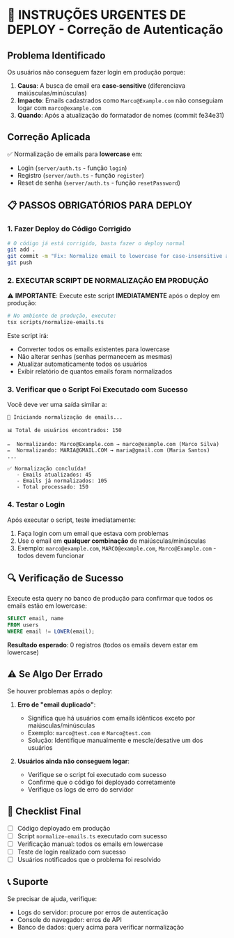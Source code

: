 # 🚨 INSTRUÇÕES URGENTES DE DEPLOY - Correção de Autenticação

## Problema Identificado

Os usuários não conseguem fazer login em produção porque:

1. **Causa**: A busca de email era **case-sensitive** (diferenciava maiúsculas/minúsculas)
2. **Impacto**: Emails cadastrados como `Marco@Example.com` não conseguiam logar com `marco@example.com`
3. **Quando**: Após a atualização do formatador de nomes (commit fe34e31)

## Correção Aplicada

✅ Normalização de emails para **lowercase** em:
- Login (`server/auth.ts` - função `login`)
- Registro (`server/auth.ts` - função `register`)
- Reset de senha (`server/auth.ts` - função `resetPassword`)

## 📋 PASSOS OBRIGATÓRIOS PARA DEPLOY

### 1. Fazer Deploy do Código Corrigido

```bash
# O código já está corrigido, basta fazer o deploy normal
git add .
git commit -m "Fix: Normalize email to lowercase for case-insensitive authentication"
git push
```

### 2. **EXECUTAR SCRIPT DE NORMALIZAÇÃO EM PRODUÇÃO**

⚠️ **IMPORTANTE**: Execute este script **IMEDIATAMENTE** após o deploy em produção:

```bash
# No ambiente de produção, execute:
tsx scripts/normalize-emails.ts
```

Este script irá:
- Converter todos os emails existentes para lowercase
- Não alterar senhas (senhas permanecem as mesmas)
- Atualizar automaticamente todos os usuários
- Exibir relatório de quantos emails foram normalizados

### 3. Verificar que o Script Foi Executado com Sucesso

Você deve ver uma saída similar a:

```
🔄 Iniciando normalização de emails...

📊 Total de usuários encontrados: 150

✏️  Normalizando: Marco@Example.com → marco@example.com (Marco Silva)
✏️  Normalizando: MARIA@GMAIL.COM → maria@gmail.com (Maria Santos)
...

✅ Normalização concluída!
   - Emails atualizados: 45
   - Emails já normalizados: 105
   - Total processado: 150
```

### 4. Testar o Login

Após executar o script, teste imediatamente:
1. Faça login com um email que estava com problemas
2. Use o email em **qualquer combinação** de maiúsculas/minúsculas
3. Exemplo: `marco@example.com`, `MARCO@example.com`, `Marco@Example.com` - todos devem funcionar

## 🔍 Verificação de Sucesso

Execute esta query no banco de produção para confirmar que todos os emails estão em lowercase:

```sql
SELECT email, name 
FROM users 
WHERE email != LOWER(email);
```

**Resultado esperado**: 0 registros (todos os emails devem estar em lowercase)

## ⚠️ Se Algo Der Errado

Se houver problemas após o deploy:

1. **Erro de "email duplicado"**: 
   - Significa que há usuários com emails idênticos exceto por maiúsculas/minúsculas
   - Exemplo: `marco@test.com` e `Marco@test.com`
   - Solução: Identifique manualmente e mescle/desative um dos usuários

2. **Usuários ainda não conseguem logar**:
   - Verifique se o script foi executado com sucesso
   - Confirme que o código foi deployado corretamente
   - Verifique os logs de erro do servidor

## 📝 Checklist Final

- [ ] Código deployado em produção
- [ ] Script `normalize-emails.ts` executado com sucesso
- [ ] Verificação manual: todos os emails em lowercase
- [ ] Teste de login realizado com sucesso
- [ ] Usuários notificados que o problema foi resolvido

## 📞 Suporte

Se precisar de ajuda, verifique:
- Logs do servidor: procure por erros de autenticação
- Console do navegador: erros de API
- Banco de dados: query acima para verificar normalização
